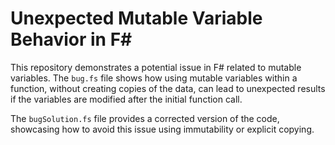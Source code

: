 # Unexpected Mutable Variable Behavior in F#

This repository demonstrates a potential issue in F# related to mutable variables.  The `bug.fs` file shows how using mutable variables within a function, without creating copies of the data, can lead to unexpected results if the variables are modified after the initial function call.

The `bugSolution.fs` file provides a corrected version of the code, showcasing how to avoid this issue using immutability or explicit copying.